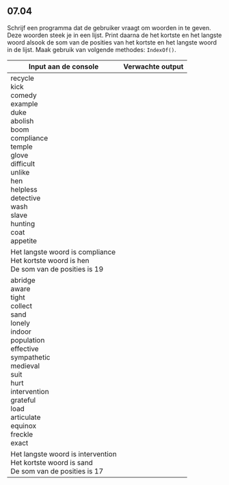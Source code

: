 ## 07.04
Schrijf een programma dat de gebruiker vraagt om woorden in te geven. Deze woorden steek je in een lijst. Print daarna de het kortste en het langste woord alsook de som van de posities van het kortste en het langste woord in de lijst. Maak gebruik van volgende methodes: `IndexOf()`.

<!-- Werk eerst volgende methode uit: `List<string> ReadWordList()`.

Deze methode vraagt de gebruiker om een woord in te geven. Dit woord wordt toegevoegd aan een lijst. Blijf dit herhalen tot de gebruiker een lege string ingeeft. De returnwaarde van de methode is de lijst met alle woorden.

Bereken nu de benodige gegevens en print deze af. -->

| Input aan de console | Verwachte output |
|----------------------|------------------|
| recycle<br>kick<br>comedy<br>example<br>duke<br>abolish<br>boom<br>compliance<br>temple<br>glove<br>difficult<br>unlike<br>hen<br>helpless<br>detective<br>wash<br>slave<br>hunting<br>coat<br>appetite<br>
 | Het langste woord is compliance<br>Het kortste woord is hen<br>De som van de posities is 19<br> |
| abridge<br>aware<br>tight<br>collect<br>sand<br>lonely<br>indoor<br>population<br>effective<br>sympathetic<br>medieval<br>suit<br>hurt<br>intervention<br>grateful<br>load<br>articulate<br>equinox<br>freckle<br>exact<br>
 | Het langste woord is intervention<br>Het kortste woord is sand<br>De som van de posities is 17<br> |